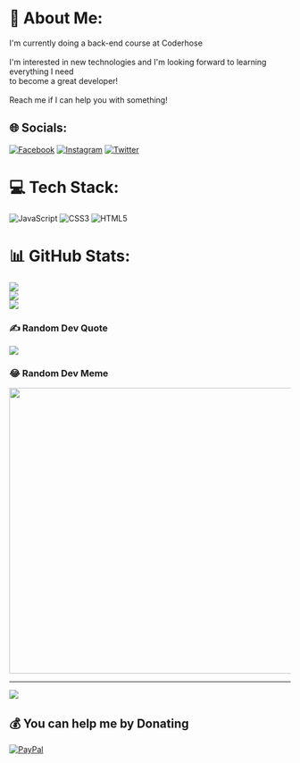 # 💫 About Me:
I'm currently doing a back-end course at Coderhose<br><br>I'm interested in new technologies and I'm looking forward to learning everything I need<br>to become a great developer!<br><br>Reach me if I can help you with something!


## 🌐 Socials:
[![Facebook](https://img.shields.io/badge/Facebook-%231877F2.svg?logo=Facebook&logoColor=white)](https://facebook.com/TomasBiasutti) [![Instagram](https://img.shields.io/badge/Instagram-%23E4405F.svg?logo=Instagram&logoColor=white)](https://instagram.com/TomasBiasutti) [![Twitter](https://img.shields.io/badge/Twitter-%231DA1F2.svg?logo=Twitter&logoColor=white)](https://twitter.com/@Tomibiasutti) 

# 💻 Tech Stack:
![JavaScript](https://img.shields.io/badge/javascript-%23323330.svg?style=for-the-badge&logo=javascript&logoColor=%23F7DF1E) ![CSS3](https://img.shields.io/badge/css3-%231572B6.svg?style=for-the-badge&logo=css3&logoColor=white) ![HTML5](https://img.shields.io/badge/html5-%23E34F26.svg?style=for-the-badge&logo=html5&logoColor=white)
# 📊 GitHub Stats:
![](https://github-readme-stats.vercel.app/api?username=Topo81&theme=nightowl&hide_border=false&include_all_commits=false&count_private=false)<br/>
![](https://github-readme-streak-stats.herokuapp.com/?user=Topo81&theme=nightowl&hide_border=false)<br/>
![](https://github-readme-stats.vercel.app/api/top-langs/?username=Topo81&theme=nightowl&hide_border=false&include_all_commits=false&count_private=false&layout=compact)

### ✍️ Random Dev Quote
![](https://quotes-github-readme.vercel.app/api?type=horizontal&theme=radical)

### 😂 Random Dev Meme
<img src="https://random-memer.herokuapp.com/" width="512px"/>

---
[![](https://visitcount.itsvg.in/api?id=Topo81&icon=0&color=1)](https://visitcount.itsvg.in)

  ## 💰 You can help me by Donating
  [![PayPal](https://img.shields.io/badge/PayPal-00457C?style=for-the-badge&logo=paypal&logoColor=white)](https://paypal.me/biasu91@hotmail.com) 

  <!-- Proudly created with GPRM ( https://gprm.itsvg.in ) -->
  
